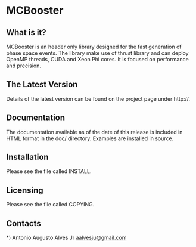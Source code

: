MCBooster
=========

  What is it?
  -----------
  MCBooster is an header only library designed for the fast generation of
  phase space events. The library make use of thrust library and can deploy OpenMP
  threads, CUDA and Xeon Phi cores.
  It is focused on performance and precision.  
 

  The Latest Version
  ------------------

  Details of the latest version can be found on the 
  project page under http://.

  Documentation
  -------------

  The documentation available as of the date of this release is
  included in HTML format in the doc/ directory. 
  Examples are installed in source. 

  Installation
  ------------

  Please see the file called INSTALL.  

  Licensing
  ---------

  Please see the file called COPYING.

  Contacts
  --------

  *) Antonio Augusto Alves Jr <aalvesju@gmail.com>

